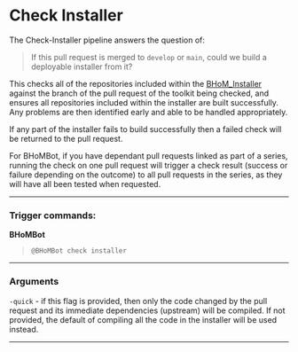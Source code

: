 # Check Installer

The Check-Installer pipeline answers the question of:
 > If this pull request is merged to `develop` or `main`, could we build a deployable installer from it?

This checks all of the repositories included within the [BHoM_Installer](https://github.com/BHoM/BHoM_Installer) against the branch of the pull request of the toolkit being checked, and ensures all repositories included within the installer are built successfully. Any problems are then identified early and able to be handled appropriately.

If any part of the installer fails to build successfully then a failed check will be returned to the pull request.

For BHoMBot, if you have dependant pull requests linked as part of a series, running the check on one pull request will trigger a check result (success or failure depending on the outcome) to all pull requests in the series, as they will have all been tested when requested.

***

### Trigger commands:

**BHoMBot**
> `@BHoMBot check installer`

***

### Arguments

`-quick` - if this flag is provided, then only the code changed by the pull request and its immediate dependencies (upstream) will be compiled. If not provided, the default of compiling all the code in the installer will be used instead.

***

